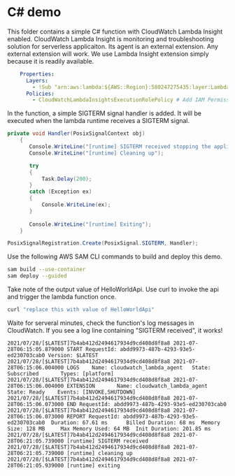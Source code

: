 # C# demo


This folder contains a simple C# function with CloudWatch Lambda Insight enabled. CloudWatch Lambda Insight is monitoring and troubleshooting solution for serverless applicaiton. Its agent is an external extension. Any external extension will work. We use Lambda Insight extension simply because it is readily available.

```yaml
    Properties:
      Layers:
        - !Sub "arn:aws:lambda:${AWS::Region}:580247275435:layer:LambdaInsightsExtension:14" # Add Lambda Insight Extension
      Policies:
        - CloudWatchLambdaInsightsExecutionRolePolicy # Add IAM Permission for Lambda Insight Extension
```

In the function, a simple SIGTERM signal handler is added. It will be executed when the lambda runtime receives a SIGTERM signal.

```csharp
private void Handler(PosixSignalContext obj)
    {
       Console.WriteLine("[runtime] SIGTERM received stopping the application");
       Console.WriteLine("[runtime] Cleaning up");

       try
       {
           Task.Delay(200);
       }
       catch (Exception ex)
       {
           Console.WriteLine(ex);
       }
       
       Console.WriteLine("[runtime] Exiting");
    }

PosixSignalRegistration.Create(PosixSignal.SIGTERM, Handler);

```

Use the following AWS SAM CLI commands to build and deploy this demo.

```bash
sam build --use-container
sam deploy --guided 
```

Take note of the output value of HelloWorldApi. Use curl to invoke the api and trigger the lambda function once.

```bash
curl "replace this with value of HelloWorldApi"
```

Waite for serveral minutes, check the function's log messages in CloudWatch. If you see a log line containing "SIGTERM received", it works!

```
2021/07/28/[$LATEST]7b4ab412d2494617934d9cd408d8f8a8 2021-07-28T06:15:05.879000 START RequestId: abdd9973-487b-4293-93e5-ed230703cab0 Version: $LATEST
2021/07/28/[$LATEST]7b4ab412d2494617934d9cd408d8f8a8 2021-07-28T06:15:06.004000 LOGS    Name: cloudwatch_lambda_agent   State: Subscribed       Types: [platform]
2021/07/28/[$LATEST]7b4ab412d2494617934d9cd408d8f8a8 2021-07-28T06:15:06.004000 EXTENSION       Name: cloudwatch_lambda_agent   State: Ready    Events: [INVOKE,SHUTDOWN]
2021/07/28/[$LATEST]7b4ab412d2494617934d9cd408d8f8a8 2021-07-28T06:15:06.073000 END RequestId: abdd9973-487b-4293-93e5-ed230703cab0
2021/07/28/[$LATEST]7b4ab412d2494617934d9cd408d8f8a8 2021-07-28T06:15:06.073000 REPORT RequestId: abdd9973-487b-4293-93e5-ed230703cab0  Duration: 67.61 ms      Billed Duration: 68 ms  Memory Size: 128 MB     Max Memory Used: 64 MB  Init Duration: 201.85 ms
2021/07/28/[$LATEST]7b4ab412d2494617934d9cd408d8f8a8 2021-07-28T06:21:05.739000 [runtime] SIGTERM received
2021/07/28/[$LATEST]7b4ab412d2494617934d9cd408d8f8a8 2021-07-28T06:21:05.739000 [runtime] cleaning up
2021/07/28/[$LATEST]7b4ab412d2494617934d9cd408d8f8a8 2021-07-28T06:21:05.939000 [runtime] exiting
```
